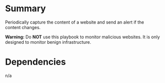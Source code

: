 # Summary

Periodically capture the content of a website and send an alert if the content changes.

**Warning:** Do **NOT** use this playbook to monitor malicious websites. It is only designed to monitor benign infrastructure.

# Dependencies

n/a
